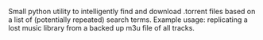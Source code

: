 Small python utility to intelligently find and download .torrent files based on a list of (potentially repeated) search terms. Example usage: 
replicating a lost music library from a backed up m3u file of all tracks.
